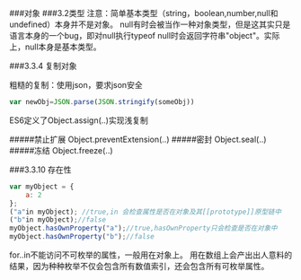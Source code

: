 ###对象
###3.2类型
注意：简单基本类型（string，boolean,number,null和undefined）本身并不是对象。
null有时会被当作一种对象类型，但是这其实只是语言本身的一个bug，即对null执行typeof null时会返回字符串"object"。实际上，null本身是基本类型。


###3.3.4 复制对象

粗糙的复制：使用json，要求json安全
```js
var newObj=JSON.parse(JSON.stringify(someObj))
```
ES6定义了Object.assign(..)实现浅复制

#####禁止扩展
Object.preventExtension(..)
#####密封
Object.seal(..)
#####冻结
Object.freeze(..)

###3.3.10 存在性
```js
var myObject = {
    a: 2
};
("a"in myObject); //true,in 会检查属性是否在对象及其[[prototype]]原型链中
("b"in myObject);//false
myObject.hasOwnProperty("a");//true,hasOwnProperty只会检查是否在对象中
myObject.hasOwnProperty("b");//false
```
for..in不能访问不可枚举的属性，一般用在对象上。
用在数组上会产出出人意料的结果，因为种种枚举不仅会包含所有数值索引，还会包含所有可枚举属性。
